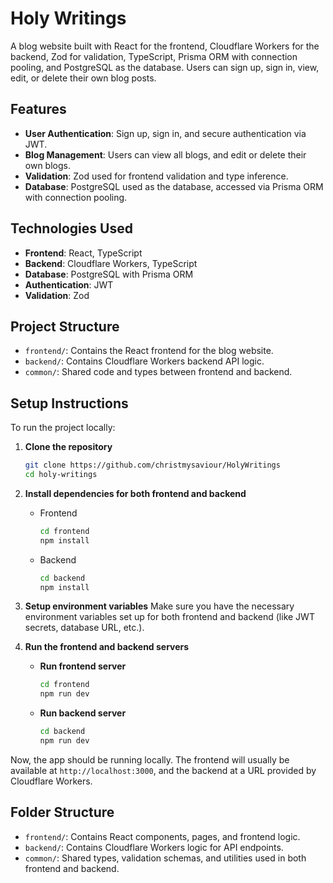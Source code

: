# Holy Writings

A blog website built with React for the frontend, Cloudflare Workers for the backend, Zod for validation, TypeScript, Prisma ORM with connection pooling, and PostgreSQL as the database. Users can sign up, sign in, view, edit, or delete their own blog posts.

## Features

- **User Authentication**: Sign up, sign in, and secure authentication via JWT.
- **Blog Management**: Users can view all blogs, and edit or delete their own blogs.
- **Validation**: Zod used for frontend validation and type inference.
- **Database**: PostgreSQL used as the database, accessed via Prisma ORM with connection pooling.

## Technologies Used

- **Frontend**: React, TypeScript
- **Backend**: Cloudflare Workers, TypeScript
- **Database**: PostgreSQL with Prisma ORM
- **Authentication**: JWT
- **Validation**: Zod

## Project Structure

- `frontend/`: Contains the React frontend for the blog website.
- `backend/`: Contains Cloudflare Workers backend API logic.
- `common/`: Shared code and types between frontend and backend.

## Setup Instructions

To run the project locally:

1. **Clone the repository**
    ```bash
    git clone https://github.com/christmysaviour/HolyWritings
    cd holy-writings
    ```

2. **Install dependencies for both frontend and backend**

    - Frontend
        ```bash
        cd frontend
        npm install
        ```

    - Backend
        ```bash
        cd backend
        npm install
        ```

3. **Setup environment variables**
   Make sure you have the necessary environment variables set up for both frontend and backend (like JWT secrets, database URL, etc.).

4. **Run the frontend and backend servers**

    - **Run frontend server**
        ```bash
        cd frontend
        npm run dev
        ```

    - **Run backend server**
        ```bash
        cd backend
        npm run dev
        ```

Now, the app should be running locally. The frontend will usually be available at `http://localhost:3000`, and the backend at a URL provided by Cloudflare Workers.

## Folder Structure

- `frontend/`: Contains React components, pages, and frontend logic.
- `backend/`: Contains Cloudflare Workers logic for API endpoints.
- `common/`: Shared types, validation schemas, and utilities used in both frontend and backend.

